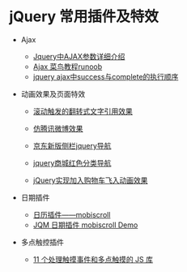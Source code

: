 # jQuery 常用插件及特效

* Ajax
  * [Jquery中AJAX参数详细介绍](http://www.cnblogs.com/qiufuwu618/archive/2012/12/20/2826190.html) 
  * [Ajax 菜鸟教程runoob](http://www.runoob.com/jquery/jquery-ref-ajax.html)
  * [jquery ajax中success与complete的执行顺序](http://q.cnblogs.com/q/27880/)


* 动画效果及页面特效
  * [滚动触发的翻转式文字引用效果](http://www.gbtags.com/gb/share/3844.htm) 
  
  
  * [仿腾讯微博效果](http://www.17sucai.com/preview/59804/2013-12-10/%E4%BB%BF%E8%85%BE%E8%AE%AF%E5%BE%AE%E5%8D%9A%E6%95%88%E6%9E%9C/demo.html)
  * [京东新版侧栏jquery导航](http://www.17sucai.com/preview/27774/2013-12-11/%E4%BA%AC%E4%B8%9C%E6%96%B0%E7%89%88%E4%BE%A7%E6%A0%8Fjquery%E5%AF%BC%E8%88%AA/index.html)
  * [jquery商城红色分类导航](http://www.17sucai.com/preview/27774/2013-12-07/jquery%E5%95%86%E5%9F%8E%E7%BA%A2%E8%89%B2%E5%88%86%E7%B1%BB%E5%AF%BC%E8%88%AA/index.html#)
  * [jQuery实现加入购物车飞入动画效果](http://www.helloweba.com/view-blog-294.html)

* 日期插件
  * [日历插件——mobiscroll](http://www.mobiscroll.com/)
  * [JQM 日期插件 mobiscroll Demo](http://www.wglong.com/main/artical!details?id=11)


* 多点触控插件
  * [11 个处理触摸事件和多点触摸的 JS 库](http://www.oschina.net/news/29936/11-multi-touch-and-touch-events-javascript-libraries)
  
  
